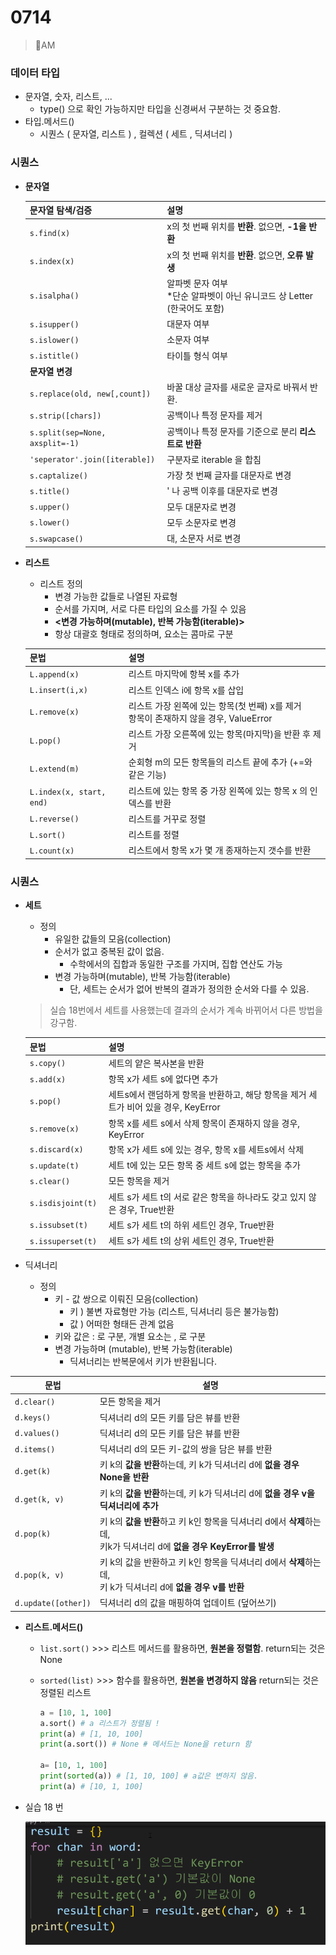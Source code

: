 # 0714 

> 🌈AM

### 데이터 타입

- 문자열, 숫자, 리스트, ...
  - type() 으로 확인 가능하지만 타입을 신경써서 구분하는 것 중요함.
- 타입.메서드() 
  - 시퀀스 ( 문자열, 리스트 ) , 컬렉션 ( 세트 , 딕셔너리 )

 ### 시퀀스

- **문자열**

  | 문자열 탐색/검증                | 설명                                                         |
  | ------------------------------- | ------------------------------------------------------------ |
  | `s.find(x)`                     | x의 첫 번째 위치를 **반환**. 없으면, **-1을 반환**           |
  | `s.index(x)`                    | x의 첫 번째 위치를 **반환**. 없으면, **오류 발생**           |
  | `s.isalpha()`                   | 알파벳 문자 여부<br />*단순 알파벳이 아닌 유니코드 상 Letter (한국어도 포함) |
  | `s.isupper()`                   | 대문자 여부                                                  |
  | `s.islower()`                   | 소문자 여부                                                  |
  | `s.istitle()`                   | 타이틀 형식 여부                                             |
  | **문자열 변경**                 |                                                              |
  | `s.replace(old, new[,count])`   | 바꿀 대상 글자를 새로운 글자로 바꿔서 반환.                  |
  | `s.strip([chars])`              | 공백이나 특정 문자를 제거                                    |
  | `s.split(sep=None, axsplit=-1)` | 공백이나 특정 문자를 기준으로 분리 **리스트로 반환**         |
  | `'seperator'.join([iterable])`  | 구분자로 iterable 을 합침                                    |
  | `s.captalize()`                 | 가장 첫 번째 글자를 대문자로 변경                            |
  | `s.title()`                     | ' 나 공백 이후를 대문자로 변경                               |
  | `s.upper()`                     | 모두 대문자로 변경                                           |
  | `s.lower()`                     | 모두 소문자로 변경                                           |
  | `s.swapcase()`                  | 대, 소문자 서로 변경                                         |

- **리스트**

  - 리스트 정의
    - 변경 가능한 값들로 나열된 자료형
    - 순서를 가지며, 서로 다른 타입의 요소를 가질 수 있음
    - **<변경 가능하며(mutable), 반복 가능함(iterable)>** 
    - 항상 대괄호 형태로 정의하며, 요소는 콤마로 구분

  | 문법                     | 설명                                                         |
  | ------------------------ | ------------------------------------------------------------ |
  | `L.append(x)`            | 리스트 마지막에 항복 x를 추가                                |
  | `L.insert(i,x)`          | 리스트 인덱스 i에 항목 x를 삽입                              |
  | `L.remove(x)`            | 리스트 가장 왼쪽에 있는 항목(첫 번째) x를 제거<br />항목이 존재하지 않을 경우, ValueError |
  | `L.pop()`                | 리스트 가장 오른쪽에 있는 항목(마지막)을 반환 후 제거        |
  | `L.extend(m)`            | 순회형 m의 모든 항목들의 리스트 끝에 추가 (+=와 같은 기능)   |
  | `L.index(x, start, end)` | 리스트에 있는 항목 중 가장 왼쪽에 있는 항목 x 의 인덱스를 반환 |
  | `L.reverse()`            | 리스트를 거꾸로 정렬                                         |
  | `L.sort()`               | 리스트를 정렬                                                |
  | `L.count(x)`             | 리스트에서 항목 x가 몇 개 종재하는지 갯수를 반환             |



### 시퀀스

- **세트**

  - 정의
    - 유일한 값들의 모음(collection)
    - 순서가 없고 중복된 값이 없음.
      - 수학에서의 집합과 동일한 구조를 가지며, 집합 연산도 가능
    - 변경 가능하며(mutable), 반복 가능함(iterable)
      - 단, 세트는 순서가 없어 반복의 결과가 정의한 순서와 다를 수 있음.

  > 실습 18번에서 세트를 사용했는데 결과의 순서가 계속 바뀌어서 다른 방법을 강구함.

  | 문법               | 설명                                                         |
  | ------------------ | ------------------------------------------------------------ |
  | `s.copy()`         | 세트의 얕은 복사본을 반환                                    |
  | `s.add(x)`         | 항목 x가 세트 s에 없다면 추가                                |
  | `s.pop()`          | 세트s에서 랜덤하게 항목을 반환하고, 해당 항목을 제거 세트가 비어 있을 경우, KeyError |
  | `s.remove(x) `     | 항목 x를 세트 s에서 삭제 항목이 존재하지 않을 경우, KeyError |
  | `s.discard(x)`     | 항목 x가 세트 s에 있는 경우, 항목 x를 세트s에서 삭제         |
  | `s.update(t)`      | 세트 t에 있는 모든 항목 중 세트 s에 없는 항목을 추가         |
  | `s.clear()`        | 모든 항목을 제거                                             |
  | `s.isdisjoint(t)`  | 세트 s가 세트 t의 서로 같은 항목을 하나라도 갖고 있지 않은 경우, True반환 |
  | `s.issubset(t)`    | 세트 s가 세트 t의 하위 세트인 경우, True반환                 |
  | `s.issuperset(t) ` | 세트 s가 세트 t의 상위 세트인 경우, True반환                 |

- 딕셔너리
  - 정의
    - 키 - 값  쌍으로 이뤄진 모음(collection)
      - 키 ) 불변 자료형만 가능 (리스트, 딕셔너리 등은 불가능함)
      - 값 ) 어떠한 형태든 관계 없음
    - 키와 값은 : 로 구분, 개별 요소는 , 로 구분
    - 변경 가능하며 (mutable), 반복 가능함(iterable)
      - 딕셔너리는 반복문에서 키가 반환됩니다.

| 문법                | 설명                                                         |
| ------------------- | ------------------------------------------------------------ |
| `d.clear()`         | 모든 항목을 제거                                             |
| `d.keys()`          | 딕셔너리 d의 모든 키를 담은 뷰를 반환                        |
| `d.values()`        | 딕셔너리 d의 모든 키를 담은 뷰를 반환                        |
| `d.items()`         | 딕셔너리 d의 모든 키-값의 쌍을 담은 뷰를 반환                |
| `d.get(k)`          | 키 k의 **값을 반환**하는데, 키 k가 딕셔너리 d에 **없을 경우 None을 반환** |
| `d.get(k, v)`       | 키 k의 **값을 반환**하는데, 키 k가 딕셔너리 d에 **없을 경우 v을 딕셔너리에 추가** |
| `d.pop(k)`          | 키 k의 **값을 반환**하고 키 k인 항목을 딕셔너리 d에서 **삭제**하는데, <br />키k가 딕셔너리 d에 **없을 경우 KeyError를 발생** |
| `d.pop(k, v)`       | 키 k의 값을 반환하고 키 k인 항목을 딕셔너리 d에서 **삭제**하는데,<br />키 k가 딕셔너리 d에 **없을 경우 v를 반환** |
| `d.update([other])` | 딕셔너리 d의 값을 매핑하여 업데이트 (덮어쓰기)               |



- **리스트.메서드()**

  - `list.sort()` >>> 리스트 메서드를 활용하면, **원본을 정렬함**. return되는 것은 None

  - `sorted(list)` >>> 함수를 활용하면, **원본을 변경하지 않음** return되는 것은 정렬된 리스트

    ```python
    a = [10, 1, 100]
    a.sort() # a 리스트가 정렬됨 !
    print(a) # [1, 10, 100]
    print(a.sort()) # None # 메서드는 None을 return 함
    
    a= [10, 1, 100]
    print(sorted(a)) # [1, 10, 100] # a값은 변하지 않음.
    print(a) # [10, 1, 100] 
    ```

- 실습 18 번

  ![image-20220714175437562](0714.assets/image-20220714175437562.png)